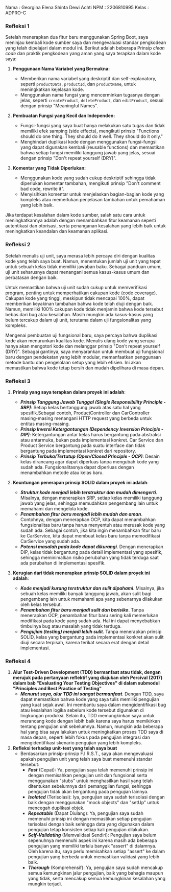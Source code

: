 Nama    : Georgina Elena Shinta Dewi Achti
NPM     : 2206810995
Kelas   : ADPRO-C

### Refleksi 1

Setelah menerapkan dua fitur baru menggunakan Spring Boot, saya meninjau kembali kode sumber saya dan mengevaluasi standar pengkodean yang telah dipelajari dalam modul ini. Berikut adalah beberapa Prinsip _clean code_ dan praktik pengkodean yang aman yang saya terapkan dalam kode saya:

1. **Penggunaan Nama Variabel yang Bermakna:**
    - Memberikan nama variabel yang deskriptif dan self-explanatory, seperti `productData`, `productId`, dan `productName`, untuk meningkatkan kejelasan kode.
    - Menggunakan nama fungsi yang mencerminkan tugasnya dengan jelas, seperti `createProduct`, `deleteProduct`, dan `editProduct`, sesuai dengan prinsip "Meaningful Names".

2. **Pembuatan Fungsi yang Kecil dan Independen:**
    - Fungsi-fungsi yang saya buat hanya melakukan satu tugas dan tidak memiliki efek samping (side effects), mengikuti prinsip "Functions should do one thing. They should do it well. They should do it only."
    - Menghindari duplikasi kode dengan menggunakan fungsi-fungsi yang dapat digunakan kembali (reusable functions) dan memastikan bahwa setiap fungsi memiliki tanggung jawab yang jelas, sesuai dengan prinsip "Don't repeat yourself (DRY)".

3. **Komentar yang Tidak Diperlukan:**
    - Menggunakan kode yang sudah cukup deskriptif sehingga tidak diperlukan komentar tambahan, mengikuti prinsip "Don't comment bad code, rewrite it".
    - Menyisihkan komentar untuk menjelaskan bagian-bagian kode yang kompleks atau memerlukan penjelasan tambahan untuk pemahaman yang lebih baik.

Jika terdapat kesalahan dalam kode sumber, salah satu cara untuk meningkatkannya adalah dengan menambahkan fitur keamanan seperti autentikasi dan otorisasi, serta penanganan kesalahan yang lebih baik untuk meningkatkan keandalan dan keamanan aplikasi.

### Refleksi 2

Setelah menulis uji unit, saya merasa lebih percaya diri dengan kualitas kode yang telah saya buat. Namun, menentukan jumlah uji unit yang tepat untuk sebuah kelas tidak memiliki jawaban baku. Sebagai panduan umum, uji unit seharusnya dapat menangani semua kasus-kasus umum dan perbatasan dengan baik.

Untuk memastikan bahwa uji unit sudah cukup untuk memverifikasi program, penting untuk memperhatikan cakupan kode (code coverage). Cakupan kode yang tinggi, meskipun tidak mencapai 100%, dapat memberikan keyakinan tambahan bahwa kode telah diuji dengan baik. Namun, memiliki 100% cakupan kode tidak menjamin bahwa kode tersebut bebas dari bug atau kesalahan. Masih mungkin ada kasus-kasus yang belum tercakup dalam uji unit, terutama dalam uji fungsionalitas yang kompleks.

Mengenai pembuatan uji fungsional baru, saya percaya bahwa duplikasi kode akan menurunkan kualitas kode. Menulis ulang kode yang serupa hanya akan mengotori kode dan melanggar prinsip "Don't repeat yourself (DRY)". Sebagai gantinya, saya menyarankan untuk membuat uji fungsional baru dengan pendekatan yang lebih modular, memanfaatkan penggunaan metode bantu dan pengelolaan setup yang lebih efisien. Ini akan memastikan bahwa kode tetap bersih dan mudah dipelihara di masa depan.

### Refleksi 3

1) **Prinsip yang saya terapkan dalam proyek ini adalah**:
   - ***Prinsip Tanggung Jawab Tunggal (Single Responsibility Principle - SRP)***: Setiap kelas bertanggung jawab atas satu hal yang spesifik.Sebagai contoh, ProductController dan CarController masing-masing menangani HTTP request yang berbeda untuk entitas masing-masing.
   - ***Prinsip Inversi Ketergantungan (Dependency Inversion Principle - DIP)***: Ketergantungan antar kelas harus bergantung pada abstraksi atau antarmuka, bukan pada implementasi konkret. Car Service dan Product Service bergantung pada suatu interface dan tidak bergantung pada implementasi konkret dari repository.
   - ***Prinsip Terbuka/Tertutup (Open/Closed Principle - OCP)***: Desain kelas dirancang agar dapat diperluas tanpa mengubah kode yang sudah ada. Fungsionalitasnya dapat diperluas dengan menambahkan metode atau kelas baru.

2) **Keuntungan penerapan prinsip SOLID dalam proyek ini adalah**:
   - ***Struktur kode menjadi lebih terstruktur dan mudah dimengerti***. Misalnya, dengan menerapkan SRP, setiap kelas memiliki tanggung jawab yang jelas, sehingga memudahkan pengembang lain untuk memahami dan mengelola kode.
   - ***Penambahan fitur baru menjadi lebih mudah dan aman***. Contohnya, dengan menerapkan OCP, kita dapat menambahkan fungsionalitas baru tanpa harus menyentuh atau merusak kode yang sudah ada. Sebagai contoh, jika kita ingin menambahkan fitur baru ke CarService, kita dapat membuat kelas baru tanpa memodifikasi CarService yang sudah ada.
   - ***Potensi masalah pada kode dapat dikurangi***. Dengan menerapkan DIP, kelas tidak bergantung pada detail implementasi yang spesifik, sehingga meminimalkan risiko perubahan yang tidak terduga saat ada perubahan di implementasi spesifik.

3) **Kerugian dari tidak menerapkan prinsip SOLID dalam proyek ini adalah**:
   - ***Kode menjadi kurang terstruktur dan sulit dipahami***. Misalnya, jika sebuah kelas memiliki banyak tanggung jawab, akan sulit bagi pengembang lain untuk memahami apa yang sebenarnya dilakukan oleh kelas tersebut.
   - ***Penambahan fitur baru menjadi sulit dan berisiko***. Tanpa menerapkan OCP, penambahan fitur baru sering kali memerlukan modifikasi pada kode yang sudah ada. Hal ini dapat menyebabkan timbulnya bug atau masalah yang tidak terduga.
   - ***Pengujian (testing) menjadi lebih sulit***. Tanpa menerapkan prinsip SOLID, kelas yang bergantung pada implementasi konkret akan sulit diuji secara terpisah, karena terikat secara erat dengan detail implementasi.

### Refleksi 4

1) **Alur Test-Driven Development (TDD) bermanfaat atau tidak, dengan merujuk pada pertanyaan reflektif yang diajukan oleh Percival (2017) dalam bab "Evaluating Your Testing Objectives" di dalam submodul "Principles and Best Practice of Testing"** 
   - ***Menurut saya, alur TDD ini sangat bermanfaat***. Dengan TDD, saya dapat memastikan bahwa kode yang saya tulis memiliki pengujian yang kuat sejak awal. Ini membantu saya dalam mengidentifikasi bug atau kesalahan logika sebelum kode tersebut digunakan di lingkungan produksi. Selain itu, TDD memungkinkan saya untuk merancang kode dengan lebih baik karena saya harus memikirkan tentang pengujian unit sebelumnya. Namun, mungkin ada beberapa hal yang bisa saya lakukan untuk meningkatkan proses TDD saya di masa depan, seperti lebih fokus pada pengujian integrasi dan mengidentifikasi skenario pengujian yang lebih kompleks.
2) **Refleksi terhadap unit-test yang telah saya buat**
   - Berdasarkan prinsip-prinsip F.I.R.S.T., saya akan mengevaluasi apakah pengujian unit yang telah saya buat memenuhi standar tersebut:
     - ***Fast*** (Cepat): Ya, pengujian saya telah memenuhi prinsip ini dengan memisahkan pengujian unit dan fungsional serta menggunakan "stubs" untuk menghasilkan hasil yang telah ditentukan sebelumnya dari pemanggilan fungsi, sehingga pengujian tidak akan bergantung pada pengujian lainnya.
     - ***Isolated*** (Terisolasi): Iya, pengujian saya sudah terisolasi dengan baik dengan menggunakan "mock objects" dan "setUp" untuk mencegah duplikasi objek.
     - ***Repeatable*** (Dapat Diulang): Ya, pengujian saya sudah memenuhi prinsip ini dengan memastikan setiap pengujian terisolasi dengan baik sehingga data yang digunakan dalam pengujian tetap konsisten setiap kali pengujian dilakukan.
     - ***Self-Validating*** (Memvalidasi Sendiri): Pengujian saya belum sepenuhnya memenuhi aspek ini karena masih ada beberapa pengujian yang memiliki terlalu banyak "assert" di dalamnya. Oleh karena itu, saya perlu memisahkan setiap "assert" ke dalam pengujian yang berbeda untuk memastikan validasi yang lebih baik.
     - ***Thorough*** (Komprehensif): Ya, pengujian saya sudah mencakup semua kemungkinan jalur pengujian, baik yang bahagia maupun yang tidak, serta mencakup semua kemungkinan kesalahan yang mungkin terjadi.